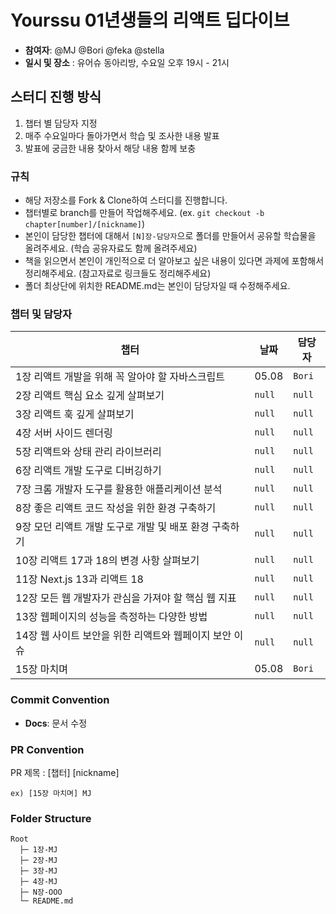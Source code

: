 # Yourssu 01년생들의 리액트 딥다이브

- **참여자**: @MJ @Bori @feka @stella
- **일시 및 장소** : 유어슈 동아리방, 수요일 오후 19시 - 21시

## 스터디 진행 방식

1. 챕터 별 담당자 지정
2. 매주 수요일마다 돌아가면서 학습 및 조사한 내용 발표
3. 발표에 궁금한 내용 찾아서 해당 내용 함께 보충

### 규칙

- 해당 저장소를 Fork & Clone하여 스터디를 진행합니다.
- 챕터별로 branch를 만들어 작업해주세요. (ex. `git checkout -b chapter[number]/[nickname]`)
- 본인이 담당한 챕터에 대해서 `[N]장-담당자`으로 폴더를 만들어서 공유할 학습물을 올려주세요. (학습 공유자료도 함께 올려주세요)
- 책을 읽으면서 본인이 개인적으로 더 알아보고 싶은 내용이 있다면 과제에 포함해서 정리해주세요. (참고자료로 링크들도 정리해주세요)
- 폴더 최상단에 위치한 README.md는 본인이 담당자일 때 수정해주세요.

### 챕터 및 담당자

| 챕터                                                   | 날짜   | 담당자 |
| ------------------------------------------------------ | ------ | ------ |
| 1장 리액트 개발을 위해 꼭 알아야 할 자바스크립트       | 05.08 | `Bori` |
| 2장 리액트 핵심 요소 깊게 살펴보기                     | `null` | `null` |
| 3장 리액트 훅 깊게 살펴보기                            | `null` | `null` |
| 4장 서버 사이드 렌더링                                 | `null` | `null` |
| 5장 리액트와 상태 관리 라이브러리                      | `null` | `null` |
| 6장 리액트 개발 도구로 디버깅하기                      | `null` | `null` |
| 7장 크롬 개발자 도구를 활용한 애플리케이션 분석        | `null` | `null` |
| 8장 좋은 리액트 코드 작성을 위한 환경 구축하기         | `null` | `null` |
| 9장 모던 리액트 개발 도구로 개발 및 배포 환경 구축하기 | `null` | `null` |
| 10장 리액트 17과 18의 변경 사항 살펴보기               | `null` | `null` |
| 11장 Next.js 13과 리액트 18                            | `null` | `null` |
| 12장 모든 웹 개발자가 관심을 가져야 할 핵심 웹 지표    | `null` | `null` |
| 13장 웹페이지의 성능을 측정하는 다양한 방법            | `null` | `null` |
| 14장 웹 사이트 보안을 위한 리액트와 웹페이지 보안 이슈 | `null` | `null` |
| 15장 마치며                                            | 05.08 | `Bori` |

### Commit Convention

- **Docs**: 문서 수정

### PR Convention

PR 제목 : [챕터] [nickname]

```
ex) [15장 마치며] MJ
```

### Folder Structure

```
Root
  ├─ 1장-MJ
  ├─ 2장-MJ
  ├─ 3장-MJ
  ├─ 4장-MJ
  ├─ N장-OOO
  └─ README.md
```

